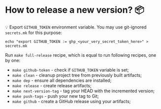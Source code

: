 # How to release a new version? :package:

:bulb: Export `GITHUB_TOKEN` environment variable. You may use git-ignored `secrets.mk` for this purpose:
```
echo "export GITHUB_TOKEN := ghp_<your_very_secret_token_here>" > secrets.mk
```

Run `make full-release` recipe, which is equal to run following recipes, one by one:

* `make github-token` - check if `GITHUB_TOKEN` variable is set;
* `make clean` - cleanup project tree from previously built artifacts;
* `make dep` - ensure all dependencies are installed;
* `make release` - create release artifacts;
* `make next-version-tag` - tag your HEAD with the incremented version;
* `make push-tags` - push your new tag to Git;
* `make github` - create a GitHub release using your artifacts;
